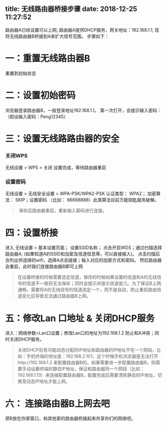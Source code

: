 title: 无线路由器桥接步骤
date: 2018-12-25 11:27:52
---
路由器A已经设置可以上网; 路由器A提供DHCP服务，网关地址：192.168.1.1; 现将无线路由器B桥接到A来扩大信号范围。
步骤如下：
# 一：重置无线路由器B
重置到初始状态
# 二：设置初始密码
浏览器登录路由器B，一般登录地址192.168.1.1。 第一次打开，会提示输入密码：（假设输入密码：Peng12345）
# 三：设置无线路路由器的安全
### 关闭WPS
无线设置 > WPS > 关闭
设置完成，等待路由器重启
### 设置密码
无线设置 > 无线安全设置 > WPA-PSK/WPA2-PSK 
认证类型： WPA2； 加密算法： SKIP；设置密码 （比如： 66668888）此类算法目前万能钥匙服务破解。
>  保存后路由器重启，重新输入密码进行连接。

# 四：设置桥接
进入 无线设置 > 基本设置页面； 设置SSID名称； 点击开启WDS；通过扫描选择路由器A; (如果知道A的SSID和加密及信道信息等，可以直接输入)。 点击扫描后会列出供选择的wifi，选择A点击链接；输入对应的加密方式和密码。 然后路由器会重启，此时我们连接路由器B即可上网
> 在设置桥接的时候需要选定信道，保存的时候如果设置的信道和A的无线信号的信道不一致将无法保存；同时会提示并提示信道是几。为了保证B上网通畅，需要将A的无线信号的信道选定一个，而不是自动，防止重启路由信道变化后导致无法通过路由器B上网。
# 五：修改Lan 口地址 & 关闭DHCP服务
进入：网络参数>Lan口设置；修改Lan口的地址为192.168.1.2 防止和A冲突；同时关闭DHCP服务。 
> 关闭DHCP后有可能动态分配的IP地址和路由器的IP地址不在一个网段，比如：手机终端的地址是：192.168.2.101，这个时候手机浏览器是无法打开http://192.168.1.2 来配置路由器B的。如果需要进一步配置路由器B，则需要手动设置终端的静态IP地址，保证和路由器同一个网段（比如：192.168.1.13）来连接配置路由器B。配置完成后需要清除静态的IP地址，切换至动态IP地址才能上网。
# 六： 连接路由器B上网去吧
把B放在你家窗口，和其他家的路由器桥接起来共享你们的网络吧。
